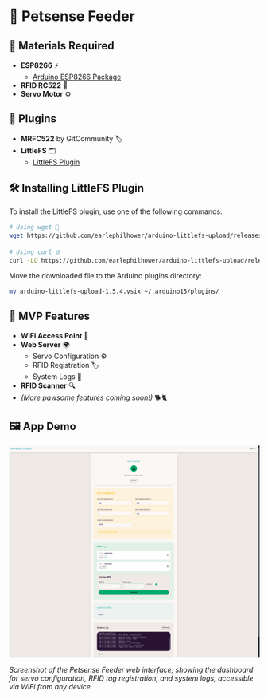# 🐾 Petsense Feeder

## 🧰 Materials Required
- **ESP8266** ⚡  
    - [Arduino ESP8266 Package](http://arduino.esp8266.com/stable/package_esp8266com_index.json)
- **RFID RC522** 📡
- **Servo Motor** ⚙️

## 🔌 Plugins
- **MRFC522** by GitCommunity 🏷️
- **LittleFS** 🗂️  
    - [LittleFS Plugin](https://github.com/earlephilhower/arduino-littlefs-upload/)

## 🛠️ Installing LittleFS Plugin

To install the LittleFS plugin, use one of the following commands:

```sh
# Using wget 🐧
wget https://github.com/earlephilhower/arduino-littlefs-upload/releases/download/1.5.4/arduino-littlefs-upload-1.5.4.vsix

# Using curl 🌐
curl -LO https://github.com/earlephilhower/arduino-littlefs-upload/releases/download/1.5.4/arduino-littlefs-upload-1.5.4.vsix
```

Move the downloaded file to the Arduino plugins directory:

```sh
mv arduino-littlefs-upload-1.5.4.vsix ~/.arduino15/plugins/
```

## 🚀 MVP Features
- **WiFi Access Point** 📶
- **Web Server** 🌍  
    - Servo Configuration ⚙️  
    - RFID Registration 🏷️  
    - System Logs 📜
- **RFID Scanner** 🔍
- _(More pawsome features coming soon!)_ 🐕🐈


## 🖼️ App Demo

![Petsense Feeder Web Interface Demo](docs/demo.png)

*Screenshot of the Petsense Feeder web interface, showing the dashboard for servo configuration, RFID tag registration, and system logs, accessible via WiFi from any device.*


